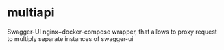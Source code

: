 # multiapi

Swagger-UI nginx+docker-compose wrapper, that allows to proxy request to multiply separate instances of swagger-ui
